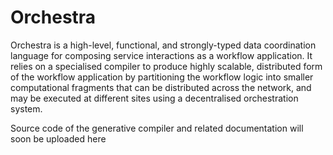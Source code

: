 # Orchestra

Orchestra is a high-level, functional, and strongly-typed data coordination language for composing service interactions as a workflow application. It relies on a specialised compiler to produce highly scalable, distributed form of the workflow application by partitioning the workflow logic into smaller computational fragments that can be distributed across the network, and may be executed at different sites using a decentralised orchestration system.

Source code of the generative compiler and related documentation will soon be uploaded here
